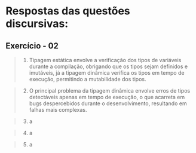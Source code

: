 # Respostas das questões discursivas:

## Exercício - 02

> 1. Tipagem estática envolve a verificação dos tipos de variáveis durante a compilação, obrigando que os tipos sejam definidos e imutáveis, já a tipagem dinâmica verifica os tipos em tempo de execução, permitindo a mutabilidade dos tipos.

> 2. O principal problema da tipagem dinâmica envolve erros de tipos detectáveis apenas em tempo de execução, o que acarreta em bugs despercebidos durante o desenvolvimento, resultando em falhas mais complexas.

> 3. a

> 4. a

> 5. a
